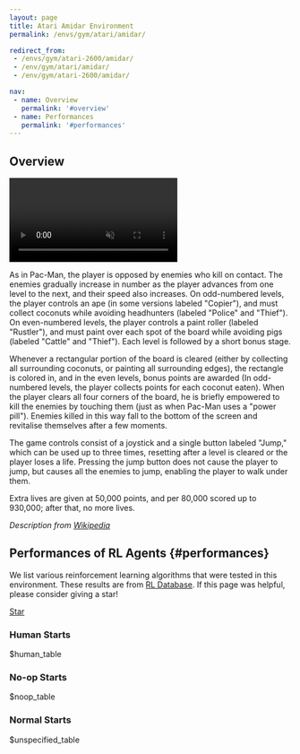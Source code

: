 ```yaml
---
layout: page
title: Atari Amidar Environment
permalink: /envs/gym/atari/amidar/

redirect_from:
 - /envs/gym/atari-2600/amidar/
 - /env/gym/atari/amidar/
 - /env/gym/atari-2600/amidar/

nav:
 - name: Overview
   permalink: '#overview'
 - name: Performances
   permalink: '#performances'
---
```



## Overview

<video autoplay muted loop controls>
  <source src="{{ 'assets/_pages/envs/gym/atari/amidar.mp4' | absolute_url }}" type="video/mp4">
</video>

As in Pac-Man, the player is opposed by enemies who kill on contact. The enemies gradually increase in number as the player advances from one level to the next, and their speed also increases. On odd-numbered levels, the player controls an ape (in some versions labeled "Copier"), and must collect coconuts while avoiding headhunters (labeled "Police" and "Thief"). On even-numbered levels, the player controls a paint roller (labeled "Rustler"), and must paint over each spot of the board while avoiding pigs (labeled "Cattle" and "Thief"). Each level is followed by a short bonus stage.

Whenever a rectangular portion of the board is cleared (either by collecting all surrounding coconuts, or painting all surrounding edges), the rectangle is colored in, and in the even levels, bonus points are awarded (In odd-numbered levels, the player collects points for each coconut eaten). When the player clears all four corners of the board, he is briefly empowered to kill the enemies by touching them (just as when Pac-Man uses a "power pill"). Enemies killed in this way fall to the bottom of the screen and revitalise themselves after a few moments.

The game controls consist of a joystick and a single button labeled "Jump," which can be used up to three times, resetting after a level is cleared or the player loses a life. Pressing the jump button does not cause the player to jump, but causes all the enemies to jump, enabling the player to walk under them.

Extra lives are given at 50,000 points, and per 80,000 scored up to 930,000; after that, no more lives.

*Description from [Wikipedia](https://en.wikipedia.org/wiki/Amidar)*


## Performances of RL Agents {#performances}

We list various reinforcement learning algorithms that were tested in this environment. These results are from [RL Database](https://github.com/seungjaeryanlee/rldb). If this page was helpful, please consider giving a star!

<!-- Place this tag where you want the button to render. -->
<a class="github-button" href="https://github.com/seungjaeryanlee/rldb" data-icon="octicon-star" data-size="large" data-show-count="true" aria-label="Star seungjaeryanlee/rldb on GitHub">Star</a>
<!-- Place this tag in your head or just before your close body tag. -->
<script async defer src="https://buttons.github.io/buttons.js"></script>

### Human Starts

$human_table

### No-op Starts

$noop_table

### Normal Starts

$unspecified_table

